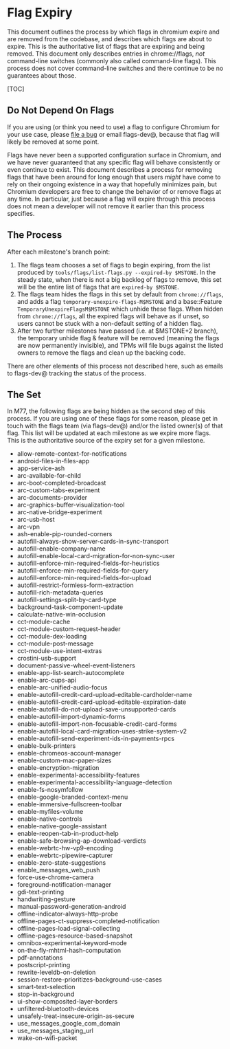 # Flag Expiry

This document outlines the process by which flags in chromium expire and are
removed from the codebase, and describes which flags are about to expire. This
is the authoritative list of flags that are expiring and being removed. This
document only describes entries in chrome://flags, *not* command-line switches
(commonly also called command-line flags). This process does not cover
command-line switches and there continue to be no guarantees about those.

[TOC]

## Do Not Depend On Flags

If you are using (or think you need to use) a flag to configure Chromium for
your use case, please [file a bug] or email flags-dev@, because that flag will
likely be removed at some point.

Flags have never been a supported configuration surface in Chromium, and we have
never guaranteed that any specific flag will behave consistently or even
continue to exist. This document describes a process for removing flags that
have been around for long enough that users *might* have come to rely on their
ongoing existence in a way that hopefully minimizes pain, but Chromium
developers are free to change the behavior of or remove flags at any time. In
particular, just because a flag will expire through this process does not mean a
developer will not remove it earlier than this process specifies.

## The Process

After each milestone's branch point:

1. The flags team chooses a set of flags to begin expiring, from the list
   produced by `tools/flags/list-flags.py --expired-by $MSTONE`. In the steady
   state, when there is not a big backlog of flags to remove, this set will be
   the entire list of flags that are `expired-by $MSTONE`.
2. The flags team hides the flags in this set by default from `chrome://flags`,
   and adds a flag `temporary-unexpire-flags-M$MSTONE` and a base::Feature
   `TemporaryUnexpireFlagsM$MSTONE` which unhide these flags. When hidden from
   `chrome://flags`, all the expired flags will behave as if unset, so users
   cannot be stuck with a non-default setting of a hidden flag.
3. After two further milestones have passed (i.e. at $MSTONE+2 branch), the
   temporary unhide flag & feature will be removed (meaning the flags are now
   permanently invisible), and TPMs will file bugs against the listed owners to
   remove the flags and clean up the backing code.

There are other elements of this process not described here, such as emails to
flags-dev@ tracking the status of the process.

## The Set

In M77, the following flags are being hidden as the second step of this process.
If you are using one of these flags for some reason, please get in touch with
the flags team (via flags-dev@) and/or the listed owner(s) of that flag. This
list will be updated at each milestone as we expire more flags. This is the
authoritative source of the expiry set for a given milestone.

* allow-remote-context-for-notifications
* android-files-in-files-app
* app-service-ash
* arc-available-for-child
* arc-boot-completed-broadcast
* arc-custom-tabs-experiment
* arc-documents-provider
* arc-graphics-buffer-visualization-tool
* arc-native-bridge-experiment
* arc-usb-host
* arc-vpn
* ash-enable-pip-rounded-corners
* autofill-always-show-server-cards-in-sync-transport
* autofill-enable-company-name
* autofill-enable-local-card-migration-for-non-sync-user
* autofill-enforce-min-required-fields-for-heuristics
* autofill-enforce-min-required-fields-for-query
* autofill-enforce-min-required-fields-for-upload
* autofill-restrict-formless-form-extraction
* autofill-rich-metadata-queries
* autofill-settings-split-by-card-type
* background-task-component-update
* calculate-native-win-occlusion
* cct-module-cache
* cct-module-custom-request-header
* cct-module-dex-loading
* cct-module-post-message
* cct-module-use-intent-extras
* crostini-usb-support
* document-passive-wheel-event-listeners
* enable-app-list-search-autocomplete
* enable-arc-cups-api
* enable-arc-unified-audio-focus
* enable-autofill-credit-card-upload-editable-cardholder-name
* enable-autofill-credit-card-upload-editable-expiration-date
* enable-autofill-do-not-upload-save-unsupported-cards
* enable-autofill-import-dynamic-forms
* enable-autofill-import-non-focusable-credit-card-forms
* enable-autofill-local-card-migration-uses-strike-system-v2
* enable-autofill-send-experiment-ids-in-payments-rpcs
* enable-bulk-printers
* enable-chromeos-account-manager
* enable-custom-mac-paper-sizes
* enable-encryption-migration
* enable-experimental-accessibility-features
* enable-experimental-accessibility-language-detection
* enable-fs-nosymfollow
* enable-google-branded-context-menu
* enable-immersive-fullscreen-toolbar
* enable-myfiles-volume
* enable-native-controls
* enable-native-google-assistant
* enable-reopen-tab-in-product-help
* enable-safe-browsing-ap-download-verdicts
* enable-webrtc-hw-vp9-encoding
* enable-webrtc-pipewire-capturer
* enable-zero-state-suggestions
* enable_messages_web_push
* force-use-chrome-camera
* foreground-notification-manager
* gdi-text-printing
* handwriting-gesture
* manual-password-generation-android
* offline-indicator-always-http-probe
* offline-pages-ct-suppress-completed-notification
* offline-pages-load-signal-collecting
* offline-pages-resource-based-snapshot
* omnibox-experimental-keyword-mode
* on-the-fly-mhtml-hash-computation
* pdf-annotations
* postscript-printing
* rewrite-leveldb-on-deletion
* session-restore-prioritizes-background-use-cases
* smart-text-selection
* stop-in-background
* ui-show-composited-layer-borders
* unfiltered-bluetooth-devices
* unsafely-treat-insecure-origin-as-secure
* use_messages_google_com_domain
* use_messages_staging_url
* wake-on-wifi-packet

[file a bug]: https://new.crbug.com
